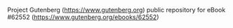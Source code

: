 Project Gutenberg (https://www.gutenberg.org) public repository for eBook #62552 (https://www.gutenberg.org/ebooks/62552)
